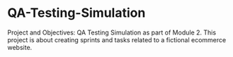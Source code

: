 # QA-Testing-Simulation

Project and Objectives:
QA Testing Simulation as part of Module 2. This project is about creating sprints and tasks related to a fictional ecommerce website.


